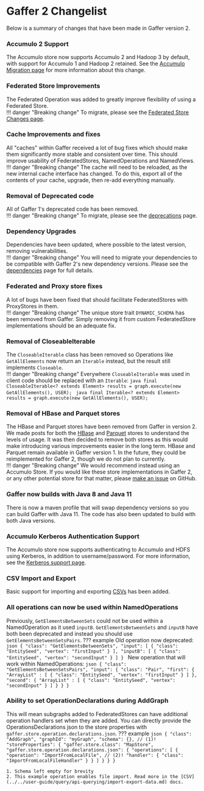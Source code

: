 # Gaffer 2 Changelist  

Below is a summary of changes that have been made in Gaffer version 2.   

### Accumulo 2 Support
The Accumulo store now supports Accumulo 2 and Hadoop 3 by default, with support for Accumulo 1 and Hadoop 2 retained. See the [Accumulo Migration page](../migrating-from-v1-to-v2/accumulo-migration.md) for more information about this change.

### Federated Store Improvements
The Federated Operation was added to greatly improve flexibility of using a Federated Store.  
!!! danger "Breaking change"
    To migrate, please see the [Federated Store Changes page](../migrating-from-v1-to-v2/federation-changes.md).

### Cache Improvements and fixes
All "caches" within Gaffer received a lot of bug fixes which should make them significantly more stable and consistent over time. This should improve usability of FederatedStores, NamedOperations and NamedViews.
!!! danger "Breaking change"
    The cache will need to be reloaded, as the new internal cache interface has changed.  To do this, export all of the contents of your cache, upgrade, then re-add everything manually.  

### Removal of Deprecated code
All of Gaffer 1's deprecated code has been removed.  
!!! danger "Breaking change"
    To migrate, please see the [deprecations](../migrating-from-v1-to-v2/deprecations.md) page.

### Dependency Upgrades
Dependencies have been updated, where possible to the latest version, removing vulnerabilities.  
!!! danger "Breaking change"
    You will need to migrate your dependencies to be compatible with Gaffer 2's new dependency versions. Please see the [dependencies](../migrating-from-v1-to-v2/dependencies.md) page for full details.

### Federated and Proxy store fixes
A lot of bugs have been fixed that should facilitate FederatedStores with ProxyStores in them.  
!!! danger "Breaking change"
    The unique store trait `DYNAMIC_SCHEMA` has been removed from Gaffer. Simply removing it from custom FederatedStore implementations should be an adequate fix.

### Removal of CloseableIterable
The `CloseableIterable` class has been removed so Operations like `GetAllElements` now return an `Iterable` instead, but the result still implements `Closeable`.   
!!! danger "Breaking change"
    Everywhere `CloseableIterable` was used in client code should be replaced with an `Iterable`:
    ```java
    final CloseableIterable<? extends Element> results = graph.execute(new GetAllElements(), USER);
    ```
    ```java
    final Iterable<? extends Element> results = graph.execute(new GetAllElements(), USER);
    ```

### Removal of HBase and Parquet stores
The HBase and Parquet stores have been removed from Gaffer in version 2. We made posts for both the [HBase](https://github.com/gchq/Gaffer/issues/2367) and [Parquet](https://github.com/gchq/Gaffer/discussions/2557) stores to understand the levels of usage. It was then decided to remove both stores as this would make introducing various improvements easier in the long term. HBase and Parquet remain available in Gaffer version 1. In the future, they could be reimplemented for Gaffer 2, though we do not plan to currently.  
!!! danger "Breaking change"
    We would recommend instead using an Accumulo Store. If you would like these store implementations in Gaffer 2, or any other potential store for that matter, please [make an issue](https://github.com/gchq/Gaffer/issues/new?assignees=&labels=enhancement&projects=&template=feature_request.md&title=) on GitHub.  

### Gaffer now builds with Java 8 and Java 11
There is now a maven profile that will swap dependency versions so you can build Gaffer with Java 11. The code has also been updated to build with both Java versions.

### Accumulo Kerberos Authentication Support
The Accumulo store now supports authenticating to Accumulo and HDFS using Kerberos, in addition to username/password. For more information, see the [Kerberos support page](../migrating-from-v1-to-v2/accumulo-kerberos.md).

### CSV Import and Export
Basic support for importing and exporting [CSVs](../../user-guide/query/api-querying/import-export-data.md) has been added.

### All operations can now be used within NamedOperations
Previously, `GetElementsBetweenSets` could not be used within a NamedOperation as it used `inputB`. `GetElementsBetweenSets` and `inputB` have both been deprecated and instead you should use `GetElementsBetweenSetsPairs`.
??? example
    Old operation now deprecated:
    ```json
    {
        "class": "GetElementsBetweenSets",
        "input": [
            {
                "class": "EntitySeed",
                "vertex": "firstInput"
            }
        ],
        "inputB": [
            {
                "class": "EntitySeed",
                "vertex": "secondInput"
            }
        ]
    }
    ```
    New operation that will work within NamedOperations:
    ```json
    {
        "class": "GetElementsBetweenSetsPairs",
        "input": {
            "class": "Pair",
            "first": {
                "ArrayList" : [
                    {
                        "class": "EntitySeed",
                        "vertex": "firstInput"
                    }
                ]
            },
            "second": {
                "ArrayList" : [
                    {
                        "class": "EntitySeed",
                        "vertex": "secondInput"
                    }
                ]
            }
        }
    }
    ```

### Ability to set OperationDeclarations during AddGraph
This will mean subgraphs added to FederatedStores can have additional operation handlers set when they are added. You can directly provide the OperationsDeclarations json to the store properties with `gaffer.store.operation.declarations.json`.
??? example
    ``` json
    {
        "class": "AddGraph",
        "graphId": "myGraph",
        "schema": {}, // (1)!
        "storeProperties": {
            "gaffer.store.class": "MapStore",
            "gaffer.store.operation.declarations.json": {
                "operations": [
                    {
                        "operation": "ImportFromLocalFile", // (2)!
                        "handler": {
                            "class": "ImportFromLocalFileHandler"
                        }
                    }
                ]
            }
        }
    }
    ```

    1. Schema left empty for brevity
    2. This example operation enables file import. Read more in the [CSV](../../user-guide/query/api-querying/import-export-data.md) docs.
